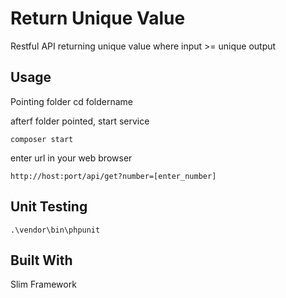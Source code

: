 # Return Unique Value

Restful API returning unique value where input >= unique output

## Usage

Pointing folder
	cd foldername

afterf folder pointed, start service

	composer start

enter url in your web browser
	
	http://host:port/api/get?number=[enter_number]
	

## Unit Testing

	.\vendor\bin\phpunit


## Built With

Slim Framework
